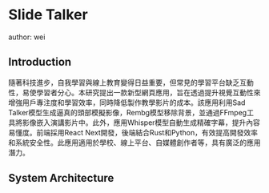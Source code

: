 # Slide Talker

author: wei

## Introduction

隨著科技進步，自我學習與線上教育變得日益重要，但常見的學習平台缺乏互動性，易使學習者分心。本研究提出一款新型網頁應用，旨在透過提升視覺互動性來增強用戶專注度和學習效率，同時降低製作教學影片的成本。該應用利用Sad Talker模型生成逼真的頭部模擬影像，Rembg模型移除背景，並通過FFmpeg工具將影像嵌入演講影片中。此外，應用Whisper模型自動生成精確字幕，提升內容易懂度。前端採用React Next開發，後端結合Rust和Python，有效提高開發效率和系統安全性。此應用適用於學校、線上平台、自媒體創作者等，具有廣泛的應用潛力。

## System Architecture
